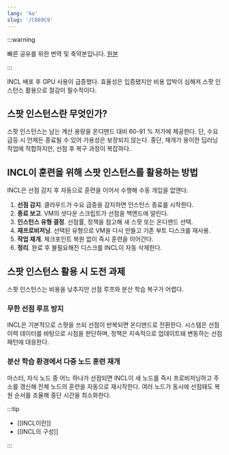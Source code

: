```yaml
---
lang: 'ko'
slug: '/C669C9'
---
```


:::warning

빠른 공유를 위한 번역 및 축약본입니다. [원본](https://medium.com/lunit/optimizing-gpu-costs-by-leveraging-spot-instances-189e5dfc17ee)

:::

INCL 배포 후 GPU 사용이 급증했다. 효율성은 입증됐지만 비용 압박이 심해져 스팟 인스턴스 활용으로 절감이 필수적이다.

## 스팟 인스턴스란 무엇인가?

스팟 인스턴스는 남는 계산 용량을 온디맨드 대비 60-91 % 저가에 제공한다. 단, 수요 급등 시 언제든 종료될 수 있어 가용성은 보장되지 않는다. 중단, 재개가 용이한 딥러닝 작업에 적합하지만, 선점 후 복구 과정이 복잡하다.

## INCL이 훈련을 위해 스팟 인스턴스를 활용하는 방법

INCL은 선점 감지 후 자동으로 훈련을 이어서 수행해 수동 개입을 없앤다.

1. **선점 감지**. 클라우드가 수요 급증을 감지하면 인스턴스 종료를 시작한다.
2. **종료 보고**. VM의 셧다운 스크립트가 선점을 백엔드에 알린다.
3. **인스턴스 유형 결정**. 선점률, 정책을 참고해 새 스팟 또는 온디맨드 선택.
4. **재프로비저닝**. 선택된 유형으로 VM을 다시 만들고 기존 부트 디스크를 재사용.
5. **작업 재개**. 체크포인트 복원 없이 즉시 훈련을 이어간다.
6. **정리**. 완료 후 불필요해진 디스크를 INCL이 자동 삭제한다.

## 스팟 인스턴스 활용 시 도전 과제

스팟 인스턴스는 비용을 낮추지만 선점 루프와 분산 학습 복구가 어렵다.

### 무한 선점 루프 방지

INCL은 기본적으로 스팟을 쓰되 선점이 반복되면 온디맨드로 전환한다. 시스템은 선점 이력 데이터를 바탕으로 시점을 판단하며, 정책은 지속적으로 업데이트돼 변동하는 선점 패턴에 대응한다.

### 분산 학습 환경에서 다중 노드 훈련 재개

마스터, 자식 노드 중 어느 하나가 선점되면 INCL이 새 노드를 즉시 프로비저닝하고 주소를 갱신해 전체 노드의 훈련을 자동으로 재시작한다. 여러 노드가 동시에 선점돼도 복원 순서를 조율해 중단 시간을 최소화한다.

:::tip


- [[INCL이란]]
- [[INCL의 구성]]

:::
